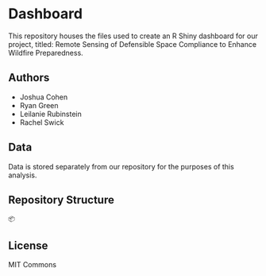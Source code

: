 # Dashboard

This repository houses the files used to create an R Shiny dashboard for our project, titled: Remote Sensing of Defensible Space Compliance to Enhance Wildfire Preparedness.

## Authors

- Joshua Cohen
- Ryan Green
- Leilanie Rubinstein
- Rachel Swick

## Data

Data is stored separately from our repository for the purposes of this analysis.

## Repository Structure

```
📦 
```

## License

MIT Commons
